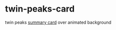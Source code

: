 # twin-peaks-card
twin peaks [summary card](https://ivonneflores45.github.io/twin-peaks-card/) over animated background
